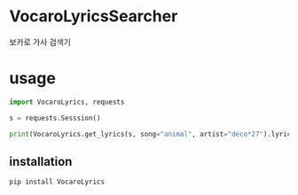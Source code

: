 # VocaroLyricsSearcher
보카로 가사 검색기

# usage
```python
import VocaroLyrics, requests

s = requests.Sesssion()

print(VocaroLyrics.get_lyrics(s, song="animal", artist="deco*27").lyrics)
```
## installation
```shell
pip install VocaroLyrics
```
